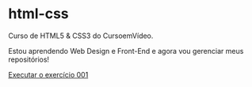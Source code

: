 # html-css
 Curso de HTML5 & CSS3 do CursoemVídeo.

 Estou aprendendo Web Design e Front-End e agora vou gerenciar meus repositórios!

 <a href= "https://matheushslima.github.io/html-css/exercicios/ex001/index.html"> Executar o exercício 001</a>
